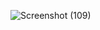 ![Screenshot (109)](https://user-images.githubusercontent.com/74527431/102616902-4bd65100-415e-11eb-8d5d-3240ac5f24df.png)


